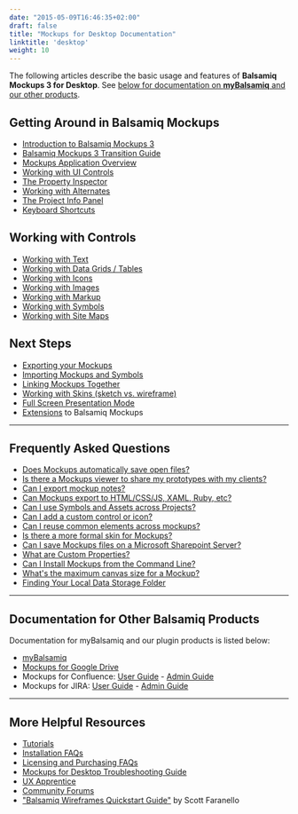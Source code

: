 ```yaml
---
date: "2015-05-09T16:46:35+02:00"
draft: false
title: "Mockups for Desktop Documentation"
linktitle: 'desktop'
weight: 10
---
```


The following articles describe the basic usage and features of **Balsamiq Mockups 3 for Desktop**. See [below for documentation on **myBalsamiq** and our other products](#more).

## Getting Around in Balsamiq Mockups
* [Introduction to Balsamiq Mockups 3](/desktop/intro/)
* [Balsamiq Mockups 3 Transition Guide](/desktop/transition/)
* [Mockups Application Overview](/desktop/overview/)
* [Working with UI Controls](/desktop/controls/)
* [The Property Inspector](/desktop/inspector/)
* [Working with Alternates](/desktop/alternates/)
* [The Project Info Panel](/desktop/projectinfo/)
* [Keyboard Shortcuts](/desktop/shortcuts/)

## Working with Controls
* [Working with Text](/desktop/text/)
* [Working with Data Grids / Tables](/desktop/datagrids/)
* [Working with Icons](/desktop/icons/)
* [Working with Images](/desktop/images/)
* [Working with Markup](/desktop/markup/)
* [Working with Symbols](/desktop/symbols/)
* [Working with Site Maps](/desktop/sitemaps/)

## Next Steps
* [Exporting your Mockups](/desktop/exporting/)
* [Importing Mockups and Symbols](/desktop/importing/)
* [Linking Mockups Together](/desktop/liking/)
* [Working with Skins (sketch vs. wireframe)](/desktop/skins/)
* [Full Screen Presentation Mode](/desktop/fullscreen/)
* [Extensions](/desktop/extensions/) to Balsamiq Mockups

* * *

## Frequently Asked Questions
* [Does Mockups automatically save open files?](/desktop/578190)
* [Is there a Mockups viewer to share my prototypes with my clients?](/desktop/98989)
* [Can I export mockup notes?](/desktop/1948259)
* [Can Mockups export to HTML/CSS/JS, XAML, Ruby, etc?](/desktop/98992)
* [Can I use Symbols and Assets across Projects?](/desktop/1634821)
* [Can I add a custom control or icon?](/desktop/98986)
* [Can I reuse common elements across mockups?](/desktop/98987)
* [Is there a more formal skin for Mockups?](/desktop/98988)
* [Can I save Mockups files on a Microsoft Sharepoint Server?](/desktop/98997)
* [What are Custom Properties?](/desktop/210720)
* [Can I Install Mockups from the Command Line?](/desktop/111762)
* [What's the maximum canvas size for a Mockup?](/desktop/468845)
* [Finding Your Local Data Storage Folder](/desktop/1033437)

* * *

## Documentation for Other Balsamiq Products
Documentation for myBalsamiq and our plugin products is listed below:
* [myBalsamiq](/desktop/127531)
* [Mockups for Google Drive](/desktop/1559682)
*   Mockups for Confluence: [User Guide](/desktop/113837) - [Admin Guide](/desktop/113839)
*   Mockups for JIRA: [User Guide](/desktop/113842) - [Admin Guide](/desktop/113844)

* * *

## More Helpful Resources
* [Tutorials](/desktop/1335124)
* [Installation FAQs](http://support.balsamiq.com/customer/portal/topics/44769-installation-faqs/articles)
* [Licensing and Purchasing FAQs](/desktop/127432)
* [Mockups for Desktop Troubleshooting Guide](/desktop/1964658)
* [UX Apprentice](http://uxapprentice.com)
* [Community Forums](http://forums.balsamiq.com)
* ["Balsamiq Wireframes Quickstart Guide"](/desktop/1075461) by Scott Faranello
